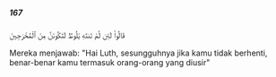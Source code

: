 ##### 167

<span class="ayah">قَالُوا۟ لَئِن لَّمْ تَنتَهِ يَٰلُوطُ لَتَكُونَنَّ مِنَ ٱلْمُخْرَجِينَ</span>

<span class="ayah_translation">Mereka menjawab: "Hai Luth, sesungguhnya jika kamu tidak berhenti, benar-benar kamu termasuk orang-orang yang diusir"</span>

